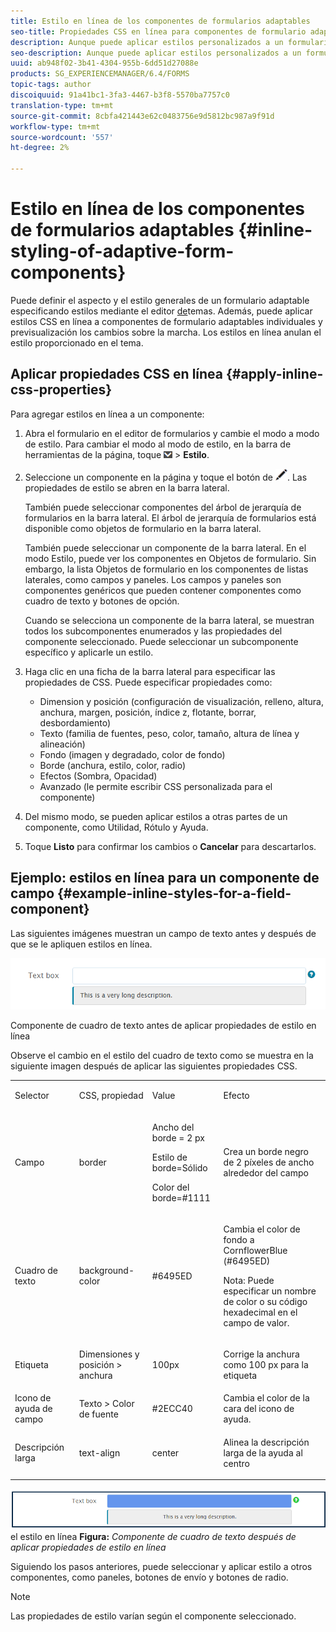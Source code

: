 ```yaml
---
title: Estilo en línea de los componentes de formularios adaptables
seo-title: Propiedades CSS en línea para componentes de formulario adaptables
description: Aunque puede aplicar estilos personalizados a un formulario adaptable, también puede aplicar propiedades CSS en línea a componentes individuales de un formulario adaptable.
seo-description: Aunque puede aplicar estilos personalizados a un formulario adaptable, también puede aplicar propiedades CSS en línea a componentes individuales de un formulario adaptable.
uuid: ab948f02-3b41-4304-955b-6dd51d27088e
products: SG_EXPERIENCEMANAGER/6.4/FORMS
topic-tags: author
discoiquuid: 91a41bc1-3fa3-4467-b3f8-5570ba7757c0
translation-type: tm+mt
source-git-commit: 8cbfa421443e62c0483756e9d5812bc987a9f91d
workflow-type: tm+mt
source-wordcount: '557'
ht-degree: 2%

---
```



# Estilo en línea de los componentes de formularios adaptables {#inline-styling-of-adaptive-form-components}

Puede definir el aspecto y el estilo generales de un formulario adaptable especificando estilos mediante el editor [de](/help/forms/using/themes.md)temas. Además, puede aplicar estilos CSS en línea a componentes de formulario adaptables individuales y previsualización los cambios sobre la marcha. Los estilos en línea anulan el estilo proporcionado en el tema.

## Aplicar propiedades CSS en línea {#apply-inline-css-properties}

Para agregar estilos en línea a un componente:

1. Abra el formulario en el editor de formularios y cambie el modo a modo de estilo. Para cambiar el modo al modo de estilo, en la barra de herramientas de la página, toque ![lienzo-desplegable](assets/canvas-drop-down.png) > **Estilo**.
1. Seleccione un componente en la página y toque el botón de ![edición](assets/edit-button.png). Las propiedades de estilo se abren en la barra lateral.

   También puede seleccionar componentes del árbol de jerarquía de formularios en la barra lateral. El árbol de jerarquía de formularios está disponible como objetos de formulario en la barra lateral.

   También puede seleccionar un componente de la barra lateral. En el modo Estilo, puede ver los componentes en Objetos de formulario. Sin embargo, la lista Objetos de formulario en los componentes de listas laterales, como campos y paneles. Los campos y paneles son componentes genéricos que pueden contener componentes como cuadro de texto y botones de opción.

   Cuando se selecciona un componente de la barra lateral, se muestran todos los subcomponentes enumerados y las propiedades del componente seleccionado. Puede seleccionar un subcomponente específico y aplicarle un estilo.

1. Haga clic en una ficha de la barra lateral para especificar las propiedades de CSS. Puede especificar propiedades como:

   * Dimension y posición (configuración de visualización, relleno, altura, anchura, margen, posición, índice z, flotante, borrar, desbordamiento)
   * Texto (familia de fuentes, peso, color, tamaño, altura de línea y alineación)
   * Fondo (imagen y degradado, color de fondo)
   * Borde (anchura, estilo, color, radio)
   * Efectos (Sombra, Opacidad)
   * Avanzado (le permite escribir CSS personalizada para el componente)

1. Del mismo modo, se pueden aplicar estilos a otras partes de un componente, como Utilidad, Rótulo y Ayuda.
1. Toque **Listo** para confirmar los cambios o **Cancelar** para descartarlos.

## Ejemplo: estilos en línea para un componente de campo {#example-inline-styles-for-a-field-component}

Las siguientes imágenes muestran un campo de texto antes y después de que se le apliquen estilos en línea.

![Componente de cuadro de texto antes de aplicar estilo en línea](assets/no-style.png)

Componente de cuadro de texto antes de aplicar propiedades de estilo en línea

Observe el cambio en el estilo del cuadro de texto como se muestra en la siguiente imagen después de aplicar las siguientes propiedades CSS.

<table> 
 <tbody> 
  <tr> 
   <td><p>Selector</p> </td> 
   <td><p>CSS, propiedad</p> </td> 
   <td><p>Value</p> </td> 
   <td><p>Efecto</p> </td> 
  </tr> 
  <tr> 
   <td><p>Campo</p> </td> 
   <td><p>border</p> </td> 
   <td><p>Ancho del borde = 2 px</p> <p>Estilo de borde=Sólido</p> <p>Color del borde=#1111</p> </td> 
   <td><p>Crea un borde negro de 2 píxeles de ancho alrededor del campo</p> </td> 
  </tr> 
  <tr> 
   <td><p>Cuadro de texto</p> </td> 
   <td><p>background-color</p> </td> 
   <td><p>#6495ED</p> </td> 
   <td><p>Cambia el color de fondo a CornflowerBlue (#6495ED)</p> <p>Nota: Puede especificar un nombre de color o su código hexadecimal en el campo de valor.</p> </td> 
  </tr> 
  <tr> 
   <td><p>Etiqueta</p> </td> 
   <td><p>Dimensiones y posición &gt; anchura</p> </td> 
   <td><p>100px</p> </td> 
   <td><p>Corrige la anchura como 100 px para la etiqueta</p> </td> 
  </tr> 
  <tr> 
   <td>Icono de ayuda de campo</td> 
   <td>Texto &gt; Color de fuente</td> 
   <td>#2ECC40</td> 
   <td>Cambia el color de la cara del icono de ayuda.</td> 
  </tr> 
  <tr> 
   <td><p>Descripción larga</p> </td> 
   <td><p>text-align</p> </td> 
   <td><p>center</p> </td> 
   <td><p>Alinea la descripción larga de la ayuda al centro</p> </td> 
  </tr> 
 </tbody> 
</table>

![Estilo del cuadro de texto después de aplicar](assets/applied-style.png)el estilo en línea **Figura:** *Componente de cuadro de texto después de aplicar propiedades de estilo en línea*

Siguiendo los pasos anteriores, puede seleccionar y aplicar estilo a otros componentes, como paneles, botones de envío y botones de radio.

>[!NOTE]
>
>Las propiedades de estilo varían según el componente seleccionado.

